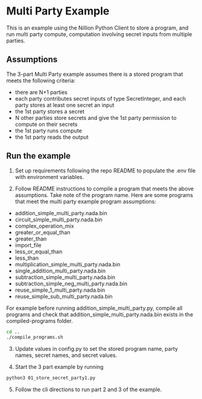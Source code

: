 # Multi Party Example

This is an example using the Nillion Python Client to store a program, and run multi party compute, computation involving secret inputs from multiple parties.

## Assumptions

The 3-part Multi Party example assumes there is a stored program that meets the following criteria:

- there are N+1 parties
- each party contributes secret inputs of type SecretInteger, and each party stores at least one secret an input
- the 1st party stores a secret
- N other parties store secrets and give the 1st party permission to compute on their secrets
- the 1st party runs compute
- the 1st party reads the output

## Run the example

1. Set up requirements following the repo README to populate the .env file with environment variables.

2. Follow README instructions to compile a program that meets the above assumptions. Take note of the program name. Here are some programs that meet the multi party example program assumptions:

- addition_simple_multi_party.nada.bin
- circuit_simple_multi_party.nada.bin
- complex_operation_mix
- greater_or_equal_than
- greater_than
- import_file
- less_or_equal_than
- less_than
- multiplication_simple_multi_party.nada.bin
- single_addition_multi_party.nada.bin
- subtraction_simple_multi_party.nada.bin
- subtraction_simple_neg_multi_party.nada.bin
- reuse_simple_1_multi_party.nada.bin
- reuse_simple_sub_multi_party.nada.bin

For example before running addition_simple_multi_party.py, compile all programs and check that addition_simple_multi_party.nada.bin exists in the compiled-programs folder.

```bash
cd ..
./compile_programs.sh
```

3. Update values in config.py to set the stored program name, party names, secret names, and secret values.

4. Start the 3 part example by running

```bash
python3 01_store_secret_party1.py
```

5. Follow the cli directions to run part 2 and 3 of the example.
